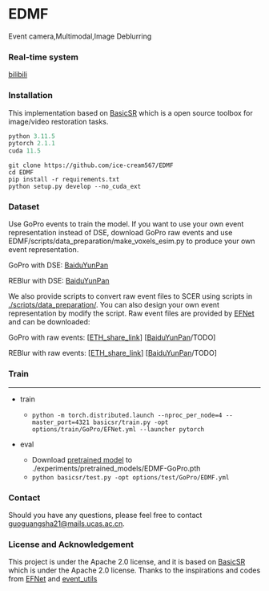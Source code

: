 # EDMF
Event camera,Multimodal,Image Deblurring


### Real-time system
[bilibili](https://www.bilibili.com/video/BV18s4weUERH/?spm_id_from=333.999.top_right_bar_window_dynamic.content.click&vd_source=fa1fe2b153edf1484e8280a5a86ecf13)


### Installation
This implementation based on [BasicSR](https://github.com/xinntao/BasicSR) which is a open source toolbox for image/video restoration tasks. 

```python
python 3.11.5
pytorch 2.1.1
cuda 11.5
```



```
git clone https://github.com/ice-cream567/EDMF
cd EDMF
pip install -r requirements.txt
python setup.py develop --no_cuda_ext
```

### <span id="dataset_section"> Dataset </span> 
Use GoPro events to train the model. If you want to use your own event representation instead of DSE, download GoPro raw events and use EDMF/scripts/data_preparation/make_voxels_esim.py to produce your own event representation.

GoPro with DSE: [BaiduYunPan](https://pan.baidu.com/s/1gwJNSEj6uDfDNg4KgzY8DQ?pwd=XQHo )

REBlur with DSE: [BaiduYunPan](https://pan.baidu.com/s/1EMfa-nCrdUOpkIResTrQlw?pwd=A4x8 )

We also provide scripts to convert raw event files to SCER using scripts in [./scripts/data_preparation/](./scripts/data_preparation/). You can also design your own event representation by modify the script. Raw event files are provided by [EFNet](https://github.com/AHupuJR/EFNet) and can be downloaded:

GoPro with raw events: [[ETH_share_link](https://data.vision.ee.ethz.ch/csakarid/shared/EFNet/GOPRO_rawevents.zip)]  [[BaiduYunPan](link)/TODO]

REBlur with raw events: [[ETH_share_link](https://data.vision.ee.ethz.ch/csakarid/shared/EFNet/REBlur_rawevents.zip)]  [[BaiduYunPan](link)/TODO]



### Train
---
* train

  * ```python -m torch.distributed.launch --nproc_per_node=4 --master_port=4321 basicsr/train.py -opt options/train/GoPro/EFNet.yml --launcher pytorch```

* eval
  * Download [pretrained model](https://pan.baidu.com/s/1PMfcEg6SkV5_ssq8ne13Og?pwd=mvhu) to ./experiments/pretrained_models/EDMF-GoPro.pth
  * ```python basicsr/test.py -opt options/test/GoPro/EDMF.yml  ```




### Contact
Should you have any questions, please feel free to contact guoguangsha21@mails.ucas.ac.cn.


### License and Acknowledgement

This project is under the Apache 2.0 license, and it is based on [BasicSR](https://github.com/xinntao/BasicSR) which is under the Apache 2.0 license. Thanks to the inspirations and codes from [EFNet](https://github.com/AHupuJR/EFNet) and [event_utils](https://github.com/TimoStoff/event_utils)

